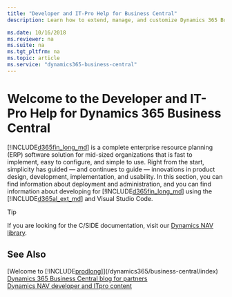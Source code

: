 ```yaml
---
title: "Developer and IT-Pro Help for Business Central"
description: Learn how to extend, manage, and customize Dynamics 365 Business Central

ms.date: 10/16/2018
ms.reviewer: na
ms.suite: na
ms.tgt_pltfrm: na
ms.topic: article
ms.service: "dynamics365-business-central"
---
```

# Welcome to the Developer and IT-Pro Help for Dynamics 365 Business Central
[!INCLUDE[d365fin_long_md](includes/d365fin_long_md.md)] is a complete enterprise resource planning (ERP) software solution for mid-sized organizations that is fast to implement, easy to configure, and simple to use. Right from the start, simplicity has guided — and continues to guide — innovations in product design, development, implementation, and usability. In this section, you can find information about deployment and administration, and you can find information about developing for [!INCLUDE[d365fin_long_md](includes/d365fin_long_md.md)] using the [!INCLUDE[d365al_ext_md](includes/d365al_ext_md.md)] and Visual Studio Code.

> [!TIP]  
> If you are looking for the C/SIDE documentation, visit our [Dynamics NAV library](/dynamics-nav/development).

## See Also

[Welcome to [!INCLUDE[prodlong](includes/prodlong.md)]](/dynamics365/business-central/index)  
[Dynamics 365 Business Central blog for partners](https://community.dynamics.com/business/b/businesscentraldevitpro)  
[Dynamics NAV developer and ITpro content](/dynamics-nav/index)  
